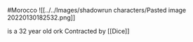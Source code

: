 #Morocco 
![[../../Images/shadowrun characters/Pasted image 20220130182532.png]]

is a 32 year old ork
Contracted by [[Dice]]